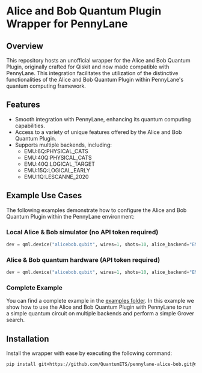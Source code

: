 # Alice and Bob Quantum Plugin Wrapper for PennyLane

## Overview
This repository hosts an unofficial wrapper for the Alice and Bob Quantum Plugin, originally crafted for Qiskit and now made compatible with PennyLane. This integration facilitates the utilization of the distinctive functionalities of the Alice and Bob Quantum Plugin within PennyLane's quantum computing framework.

## Features
- Smooth integration with PennyLane, enhancing its quantum computing capabilities.
- Access to a variety of unique features offered by the Alice and Bob Quantum Plugin.
- Supports multiple backends, including:
  - EMU:6Q:PHYSICAL_CATS
  - EMU:40Q:PHYSICAL_CATS
  - EMU:40Q:LOGICAL_TARGET
  - EMU:15Q:LOGICAL_EARLY
  - EMU:1Q:LESCANNE_2020

## Example Use Cases
The following examples demonstrate how to configure the Alice and Bob Quantum Plugin within the PennyLane environment:


### Local Alice & Bob simulator (no API token required)

```python
dev = qml.device("alicebob.qubit", wires=1, shots=10, alice_backend="EMU:40Q:PHYSICAL_CATS")
```

### Alice & Bob quantum hardware (API token required)

```python
dev = qml.device("alicebob.qubit", wires=1, shots=10, alice_backend="EMU:1Q:LESCANNE_2020", api_token="MY_API_TOKEN")
```

### Complete Example

You can find a complete example in the [examples folder](./examples/sample_circuit.ipynb). In this example we show how to use the Alice and Bob Quantum Plugin with PennyLane to run a simple quantum circuit on multiple backends and perform a simple Grover search.


## Installation
Install the wrapper with ease by executing the following command:

```bash
pip install git+https://github.com/QuantumETS/pennylane-alice-bob.git@master
```